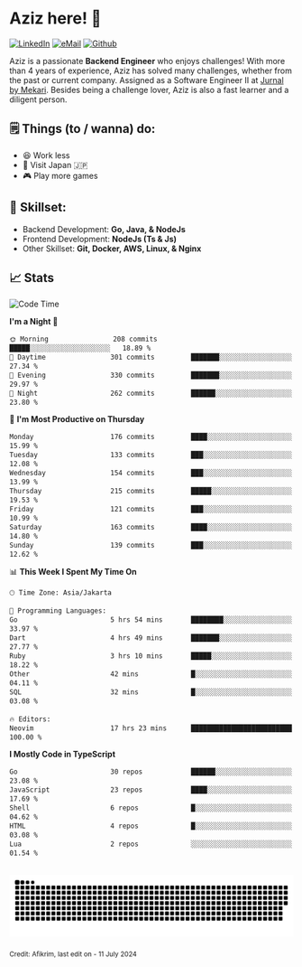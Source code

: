 # Aziz here! 👋

[![LinkedIn](https://img.shields.io/static/v1?message=afikrim&logo=linkedin&label=&color=0077B5&logoColor=white&labelColor=&style=for-the-badge)](https://www.linkedin.com/in/afikrim)
[![eMail](https://img.shields.io/static/v1?message=afikrim10@gmail.com&logo=gmail&label=&color=D14836&logoColor=white&labelColor=&style=for-the-badge)](mailto:afikrim10@gmail.com)
[![Github](https://komarev.com/ghpvc/?username=afikrim&label=Visitors&style=for-the-badge)](https://www.github.com/afikrim)

<!--Introduction-->
Aziz is a passionate **Backend Engineer** who enjoys challenges! With more than 4 years of experience, Aziz has solved many challenges, whether from the past or current company. Assigned as a Software Engineer II at [Jurnal by Mekari](https://jurnal.id). Besides being a challenge lover, Aziz is also a fast learner and a diligent person.

<!--Things TODO-->
## 🗒️ Things (to / wanna) do:

- 😆 Work less
- 🚀 Visit Japan 🇯🇵
- 🎮 Play more games

<!--Skillset-->
## 🏅 Skillset:

- Backend Development: **Go, Java, & NodeJs**
- Frontend Development: **NodeJs (Ts & Js)**
- Other Skillset: **Git, Docker, AWS, Linux, & Nginx**

## 📈 Stats  

<!--START_SECTION:waka-->
![Code Time](http://img.shields.io/badge/Code%20Time-1%2C676%20hrs%2055%20mins-blue)

**I'm a Night 🦉** 

```text
🌞 Morning                208 commits         █████░░░░░░░░░░░░░░░░░░░░   18.89 % 
🌆 Daytime                301 commits         ███████░░░░░░░░░░░░░░░░░░   27.34 % 
🌃 Evening                330 commits         ███████░░░░░░░░░░░░░░░░░░   29.97 % 
🌙 Night                  262 commits         ██████░░░░░░░░░░░░░░░░░░░   23.80 % 
```
📅 **I'm Most Productive on Thursday** 

```text
Monday                   176 commits         ████░░░░░░░░░░░░░░░░░░░░░   15.99 % 
Tuesday                  133 commits         ███░░░░░░░░░░░░░░░░░░░░░░   12.08 % 
Wednesday                154 commits         ███░░░░░░░░░░░░░░░░░░░░░░   13.99 % 
Thursday                 215 commits         █████░░░░░░░░░░░░░░░░░░░░   19.53 % 
Friday                   121 commits         ███░░░░░░░░░░░░░░░░░░░░░░   10.99 % 
Saturday                 163 commits         ████░░░░░░░░░░░░░░░░░░░░░   14.80 % 
Sunday                   139 commits         ███░░░░░░░░░░░░░░░░░░░░░░   12.62 % 
```


📊 **This Week I Spent My Time On** 

```text
🕑︎ Time Zone: Asia/Jakarta

💬 Programming Languages: 
Go                       5 hrs 54 mins       ████████░░░░░░░░░░░░░░░░░   33.97 % 
Dart                     4 hrs 49 mins       ███████░░░░░░░░░░░░░░░░░░   27.77 % 
Ruby                     3 hrs 10 mins       █████░░░░░░░░░░░░░░░░░░░░   18.22 % 
Other                    42 mins             █░░░░░░░░░░░░░░░░░░░░░░░░   04.11 % 
SQL                      32 mins             █░░░░░░░░░░░░░░░░░░░░░░░░   03.08 % 

🔥 Editors: 
Neovim                   17 hrs 23 mins      █████████████████████████   100.00 % 
```

**I Mostly Code in TypeScript** 

```text
Go                       30 repos            ██████░░░░░░░░░░░░░░░░░░░   23.08 % 
JavaScript               23 repos            ████░░░░░░░░░░░░░░░░░░░░░   17.69 % 
Shell                    6 repos             █░░░░░░░░░░░░░░░░░░░░░░░░   04.62 % 
HTML                     4 repos             █░░░░░░░░░░░░░░░░░░░░░░░░   03.08 % 
Lua                      2 repos             ░░░░░░░░░░░░░░░░░░░░░░░░░   01.54 % 
```




<!--END_SECTION:waka-->


<br clear="both">

<div align="center">
  <img src="https://raw.githubusercontent.com/afikrim/afikrim/output/snake.svg" alt="Snake animation" />
</div>


<sub>Credit: Afikrim, last edit on - 11 July 2024</sub>
